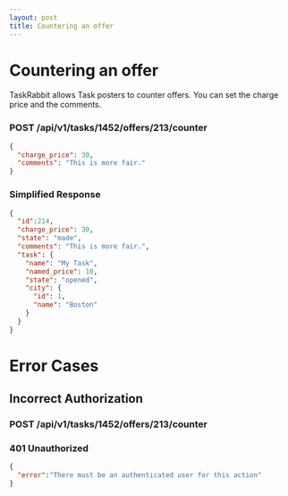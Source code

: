 ```yaml
---
layout: post
title: Countering an offer
---
```

# Countering an offer

TaskRabbit allows Task posters to counter offers.
You can set the charge price and the comments.


### POST /api/v1/tasks/1452/offers/213/counter

```json
{
  "charge_price": 30,
  "comments": "This is more fair."
}
```


### Simplified Response


```json
{
  "id":214,
  "charge_price": 30,
  "state": "made",
  "comments": "This is more fair.",
  "task": {
    "name": "My Task",
    "named_price": 10,
    "state": "opened",
    "city": {
      "id": 1,
      "name": "Boston"
    }
  }
}
```

# Error Cases

## Incorrect Authorization

### POST /api/v1/tasks/1452/offers/213/counter


### 401 Unauthorized


```json
{
  "error":"There must be an authenticated user for this action"
}
```
